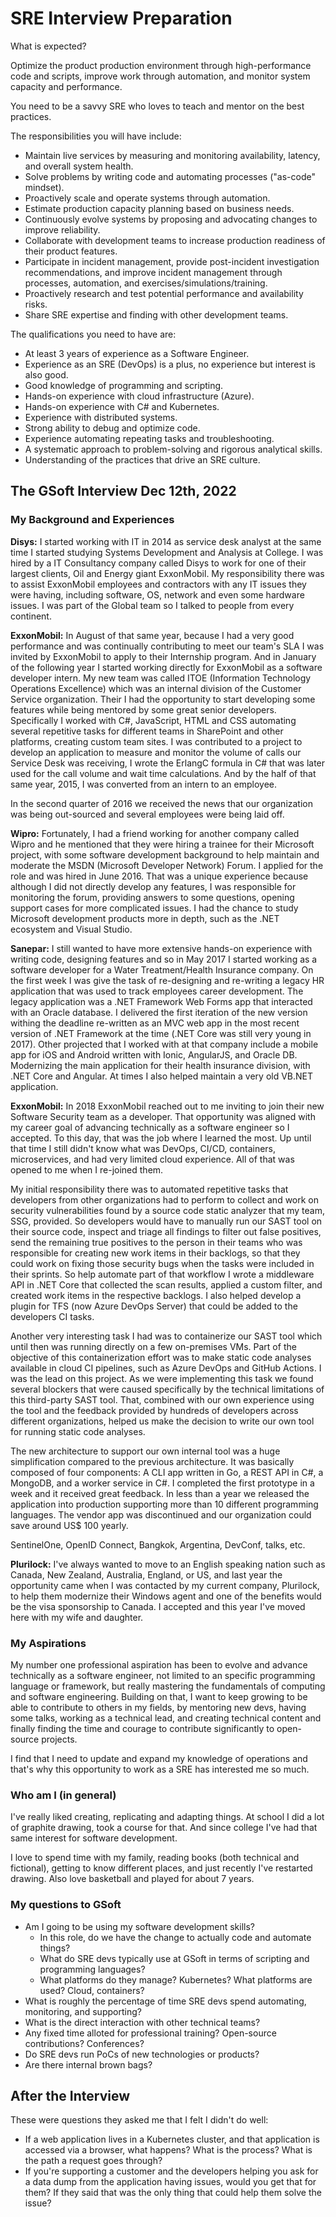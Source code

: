 # SRE Interview Preparation

What is expected?

Optimize the product production environment through high-performance code and scripts,
improve work through automation, and monitor system capacity and performance.

You need to be a savvy SRE who loves to teach and mentor on the best practices.

The responsibilities you will have include:

* Maintain live services by measuring and monitoring availability, latency, and overall
system health.
* Solve problems by writing code and automating processes ("as-code" mindset).
* Proactively scale and operate systems through automation.
* Estimate production capacity planning based on business needs.
* Continuously evolve systems by proposing and advocating changes to improve reliability.
* Collaborate with development teams to increase production readiness of their product features.
* Participate in incident management, provide post-incident investigation recommendations,
and improve incident management through processes, automation, and exercises/simulations/training.
* Proactively research and test potential performance and availability risks.
* Share SRE expertise and finding with other development teams.

The qualifications you need to have are:

* At least 3 years of experience as a Software Engineer.
* Experience as an SRE (DevOps) is a plus, no experience but interest is also good.
* Good knowledge of programming and scripting.
* Hands-on experience with cloud infrastructure (Azure).
* Hands-on experience with C# and Kubernetes.
* Experience with distributed systems.
* Strong ability to debug and optimize code.
* Experience automating repeating tasks and troubleshooting.
* A systematic approach to problem-solving and rigorous analytical skills.
* Understanding of the practices that drive an SRE culture.

## The GSoft Interview Dec 12th, 2022

### My Background and Experiences

**Disys:** I started working with IT in 2014 as service desk analyst at the same time I started studying Systems Development and Analysis at College. I was hired by a IT Consultancy company called Disys to work for one of their largest clients, Oil and Energy giant ExxonMobil. My responsibility there was to assist ExxonMobil employees and contractors with any IT issues they were having, including software, OS, network and even some hardware issues. I was part of the Global team so I talked to people from every continent.

**ExxonMobil:** In August of that same year, because I had a very good performance and was continually contributing to meet our team's SLA I was invited by ExxonMobil to apply to their Internship program. And in January of the following year I started working directly for ExxonMobil as a software developer intern. My new team was called ITOE (Information Technology Operations Excellence) which was an internal division of the Customer Service organization. Their I had the opportunity to start developing some features while being mentored by some great senior developers. Specifically I worked with C#, JavaScript, HTML and CSS automating several repetitive tasks for different teams in SharePoint and other platforms, creating custom team sites. I was contributed to a project to develop an application to measure and monitor the volume of calls our Service Desk was receiving, I wrote the ErlangC formula in C# that was later used for the call volume and wait time calculations. And by the half of that same year, 2015, I was converted from an intern to an employee.

In the second quarter of 2016 we received the news that our organization was being out-sourced and several employees were being laid off.

**Wipro:** Fortunately, I had a friend working for another company called Wipro and he mentioned that they were hiring a trainee for their Microsoft project, with some software development background to help maintain and moderate the MSDN (Microsoft Developer Network) Forum. I applied for the role and was hired in June 2016. That was a unique experience because although I did not directly develop any features, I was responsible for monitoring the forum, providing answers to some questions, opening support cases for more complicated issues. I had the chance to study Microsoft development products more in depth, such as the .NET ecosystem and Visual Studio.

**Sanepar:** I still wanted to have more extensive hands-on experience with writing code, designing features and so in May 2017 I started working as a software developer for a Water Treatment/Health Insurance company. On the first week I was give the task of re-designing and  re-writing a legacy HR application that was used to track employees career development. The legacy application was a .NET Framework Web Forms app that interacted with an Oracle database. I delivered the first iteration of the new version withing the deadline re-written as an MVC web app in the most recent version of .NET Framework at the time (.NET Core was still very young in 2017). Other projected that I worked with at that company include a mobile app for iOS and Android written with Ionic, AngularJS, and Oracle DB. Modernizing the main application for their health insurance division, with .NET Core and Angular. At times I also helped maintain a very old VB.NET application.

**ExxonMobil:** In 2018 ExxonMobil reached out to me inviting to join their new Software Security team as a developer. That opportunity was aligned with my career goal of advancing technically as a software engineer so I accepted. To this day, that was the job where I learned the most. Up until that time I still didn't know what was DevOps, CI/CD, containers, microservices, and had very limited cloud experience. All of that was opened to me when I re-joined them.

My initial responsibility there was to automated repetitive tasks that developers from other organizations had to perform to collect and work on security vulnerabilities found by a source code static analyzer that my team, SSG, provided. So developers would have to manually run our SAST tool on their source code, inspect and triage all findings to filter out false positives, send the remaining true positives to the person in their teams who was responsible for creating new work items in their backlogs, so that they could work on fixing those security bugs when the tasks were included in their sprints. So help automate part of that workflow I wrote a middleware API in .NET Core that collected the scan results, applied a custom filter, and created work items in the respective backlogs. I also helped develop a plugin for TFS (now Azure DevOps Server) that could be added to the developers CI tasks.

Another very interesting task I had was to containerize our SAST tool which until then was running directly on a few on-premises VMs. Part of the objective of this containerization effort was to make static code analyses available in cloud CI pipelines, such as Azure DevOps and GitHub Actions. I was the lead on this project. As we were implementing this task we found several blockers that were caused specifically by the technical limitations of this third-party SAST tool. That, combined with our own experience using the tool and the feedback provided by hundreds of developers across different organizations, helped us make the decision to write our own tool for running static code analyses.

The new architecture to support our own internal tool was a huge simplification compared to the previous architecture. It was basically composed of four components: A CLI app written in Go, a REST API in C#, a MongoDB, and a worker service in C#. I completed the first prototype in a week and it received great feedback. In less than a year we released the application into production supporting more than 10 different programming languages. The vendor app was discontinued and our organization could save around US$ 100 yearly.

SentinelOne, OpenID Connect, Bangkok, Argentina, DevConf, talks, etc.

**Plurilock:** I've always wanted to move to an English speaking nation such as Canada, New Zealand, Australia, England, or US, and last year the opportunity came when I was contacted by my current company, Plurilock, to help them modernize their Windows agent and one of the benefits would be the visa sponsorship to Canada. I accepted and this year I've moved here with my wife and daughter.

### My Aspirations

My number one professional aspiration has been to evolve and advance technically as a software engineer, not limited to an specific programming language or framework, but really mastering the fundamentals of computing and software engineering. Building on that, I want to keep growing to be able to contribute to others in my fields, by mentoring new devs, having some talks, working as a technical lead, and creating technical content and finally finding the time and courage to contribute significantly to open-source projects.

I find that I need to update and expand my knowledge of operations and that's why this opportunity to work as a SRE has interested me so much.

### Who am I (in general)

I've really liked creating, replicating and adapting things. At school I did a lot of graphite drawing, took a course for that. And since college I've had that same interest for software development.

I love to spend time with my family, reading books (both technical and fictional), getting to know different places, and just recently I've restarted drawing. Also love basketball and played for about 7 years.

### My questions to GSoft

* Am I going to be using my software development skills?
  * In this role, do we have the change to actually code and automate things?
  * What do SRE devs typically use at GSoft in terms of scripting and programming languages?
  * What platforms do they manage? Kubernetes? What platforms are used? Cloud, containers?
* What is roughly the percentage of time SRE devs spend automating, monitoring, and supporting?
* What is the direct interaction with other technical teams?
* Any fixed time alloted for professional training? Open-source contributions? Conferences?
* Do SRE devs run PoCs of new technologies or products?
* Are there internal brown bags?

## After the Interview

These were questions they asked me that I felt I didn't do well:

* If a web application lives in a Kubernetes cluster, and that application is accessed via a browser, what happens? What is the process? What is the path a request goes through?
* If you're supporting a customer and the developers helping you ask for a data dump from the application having issues, would you get that for them? If they said that was the only thing that could help them solve the issue?

